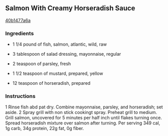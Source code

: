 ## Salmon With Creamy Horseradish Sauce

[40b1477a6a](http://www.food.com/recipe/salmon-with-creamy-horseradish-sauce-181774)

### Ingredients

 - 1 1/4 pound of fish, salmon, atlantic, wild, raw

 - 3 tablespoon of salad dressing, mayonnaise, regular

 - 2 teaspoon of parsley, fresh

 - 1 1/2 teaspoon of mustard, prepared, yellow

 - 12 teaspoon of horseradish, prepared

### Instructions

1 Rinse fish abd pat dry. Combine mayonnaise, parsley, and horseradish; set aside. 2 Spray grill with non stick cookingt spray. Preheat grill to medium. Grill salmon, uncovered for 5 minutes per half inch until flakes turning once. Spread horseradish mixture over salmon after turning. Per serving 349 cal, 1g carb, 34g protein, 22g fat, 0g fiber.
